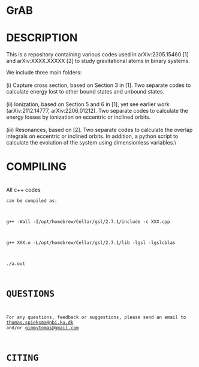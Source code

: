 # GrAB
# DESCRIPTION
This is a repository containing various codes used in arXiv:2305.15460 [1] and arXiv:XXXX.XXXXX [2] to study gravitational atoms in binary systems. 

We include three main folders:\
\
(i) Capture cross section, based on Section 3 in [1]. Two separate codes to calculate energy lost to other bound states and unbound states.\
\
(ii) Ionization, based on Section 5 and 6 in [1], yet see earlier work (arXiv:2112.14777, arXiv:2206.01212). Two separate codes to calculate the energy losses by ionization on eccentric or inclined orbits.\
\
(iii) Resonances, based on [2]. Two separate codes to calculate the overlap integrals on eccentric or inclined orbits. In addition, a python script to calculate the evolution of the system using dimensionless variables.\
# COMPILING
\
All c++ codes <pre><code>can be compiled as:\
\
g++ -Wall -I/opt/homebrew/Cellar/gsl/2.7.1/include -c XXX.cpp\
\
g++ XXX.o -L/opt/homebrew/Cellar/gsl/2.7.1/lib -lgsl -lgslcblas\
\
./a.out
# QUESTIONS
For any questions, feedback or suggestions, please send an email to <a href="mailto:thomas.spieksma@nbi.ku.dk">thomas.spieksma@nbi.ku.dk</a> and/or <a href="mailto:gimmytomas@gmail.com">gimmytomas@gmail.com</a>
# CITING
